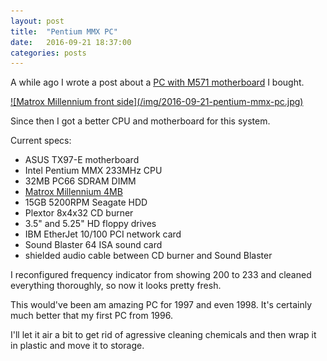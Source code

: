 ```yaml
---
layout: post
title:  "Pentium MMX PC"
date:   2016-09-21 18:37:00
categories: posts
---
```


A while ago I wrote a post about a [PC with M571 motherboard](/posts/2016/05/13/m571-retro-pc/) I bought.

<a href="/img/2016-09-21-pentium-mmx-pc-full.jpg">
![Matrox Millennium front side](/img/2016-09-21-pentium-mmx-pc.jpg)
</a>

Since then I got a better CPU and motherboard for this system.

Current specs:

* ASUS TX97-E motherboard
* Intel Pentium MMX 233MHz CPU
* 32MB PC66 SDRAM DIMM
* [Matrox Millennium 4MB](/posts/2016/07/01/matrox-millennium/)
* 15GB 5200RPM Seagate HDD
* Plextor 8x4x32 CD burner
* 3.5" and 5.25" HD floppy drives
* IBM EtherJet 10/100 PCI network card
* Sound Blaster 64 ISA sound card
* shielded audio cable between CD burner and Sound Blaster

I reconfigured frequency indicator from showing 200 to 233 and
cleaned everything thoroughly, so now it looks pretty fresh.

This would've been am amazing PC for 1997 and even 1998.
It's certainly much better that my first PC from 1996.

I'll let it air a bit to get rid of agressive cleaning chemicals
and then wrap it in plastic and move it to storage.
